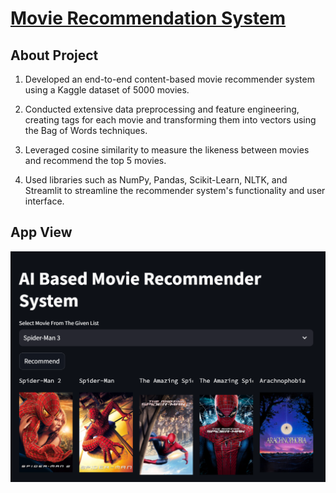 
# [Movie Recommendation System](app_interface.png)

## About Project

1. Developed an end-to-end content-based movie recommender system using a Kaggle dataset of 5000 movies.

2. Conducted extensive data preprocessing and feature engineering, creating tags for each movie and transforming them into vectors using the Bag of Words techniques.
 
3. Leveraged cosine similarity to measure the likeness between movies and recommend the top 5 movies.

4. Used libraries such as NumPy, Pandas, Scikit-Learn, NLTK, and Streamlit to streamline the recommender system's functionality and user interface. 





## App View

![App view](app_interface.png)

